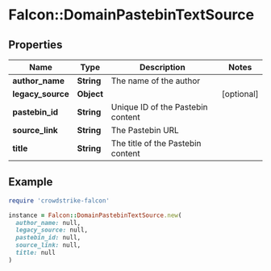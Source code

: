 # Falcon::DomainPastebinTextSource

## Properties

| Name | Type | Description | Notes |
| ---- | ---- | ----------- | ----- |
| **author_name** | **String** | The name of the author |  |
| **legacy_source** | **Object** |  | [optional] |
| **pastebin_id** | **String** | Unique ID of the Pastebin content |  |
| **source_link** | **String** | The Pastebin URL |  |
| **title** | **String** | The title of the Pastebin content |  |

## Example

```ruby
require 'crowdstrike-falcon'

instance = Falcon::DomainPastebinTextSource.new(
  author_name: null,
  legacy_source: null,
  pastebin_id: null,
  source_link: null,
  title: null
)
```

